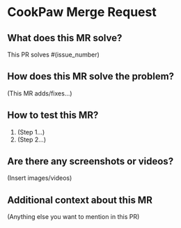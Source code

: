 # CookPaw Merge Request

## What does this MR solve?

This PR solves #(issue_number)

## How does this MR solve the problem?

(This MR adds/fixes...)

## How to test this MR?

1. (Step 1...)
2. (Step 2...)

## Are there any screenshots or videos?

(Insert images/videos)

## Additional context about this MR

(Anything else you want to mention in this PR)

